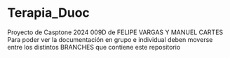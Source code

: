 # Terapia_Duoc
Proyecto de Casptone 2024 009D de FELIPE VARGAS Y MANUEL CARTES
Para poder ver la documentación en grupo e individual deben moverse entre los distintos BRANCHES que contiene este repositorio
